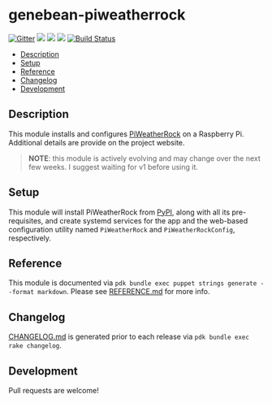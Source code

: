 # genebean-piweatherrock

[![Gitter](https://badges.gitter.im/PiWeatherRock/community.svg)](https://gitter.im/PiWeatherRock/community?utm_source=badge&utm_medium=badge&utm_campaign=pr-badge)
![](https://img.shields.io/puppetforge/pdk-version/genebean/piweatherrock.svg?style=popout)
![](https://img.shields.io/puppetforge/v/genebean/piweatherrock.svg?style=popout)
![](https://img.shields.io/puppetforge/dt/genebean/piweatherrock.svg?style=popout)
[![Build Status](https://travis-ci.com/genebean/genebean-piweatherrock.svg?branch=master)](https://travis-ci.com/genebean/genebean-piweatherrock)

- [Description](#description)
- [Setup](#setup)
- [Reference](#reference)
- [Changelog](#changelog)
- [Development](#development)

## Description

This module installs and configures [PiWeatherRock](https://piweatherrock.technicalissues.us) on a Raspberry Pi. Additional details are provide on the project website.

> **NOTE**: this module is actively evolving and may change over the next few weeks. I suggest waiting for v1 before using it.

## Setup

This module will install PiWeatherRock from [PyPI](https://pypi.org/project/piweatherrock/), along with all its pre-requisites, and create systemd services for the app and the web-based configuration utility named `PiWeatherRock` and `PiWeatherRockConfig`, respectively.

## Reference

This module is documented via `pdk bundle exec puppet strings generate --format markdown`. Please see [REFERENCE.md](REFERENCE.md) for more info.

## Changelog

[CHANGELOG.md](CHANGELOG.md) is generated prior to each release via `pdk bundle exec rake changelog`.

## Development

Pull requests are welcome!
